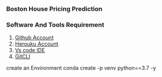 ### Boston House Pricing Prediction

### Software And Tools Requirement

1. [Github Account](https://github.com)
2. [Herouku Account](https://heroku.com)
3. [Vs code IDE](https://code.visualstudio.com/)
4. [GitCLI](https://git-scm.com/book/en/v2/Getting-Started-The-Command-Line)

create an Environment
conda create -p venv python==3.7 -y